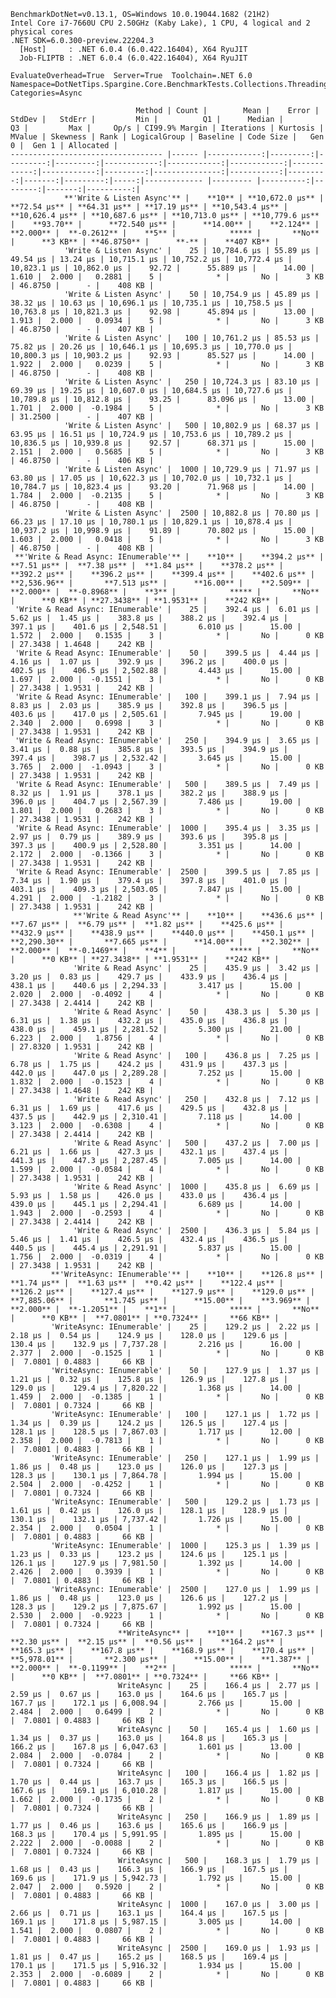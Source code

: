
    BenchmarkDotNet=v0.13.1, OS=Windows 10.0.19044.1682 (21H2)
    Intel Core i7-7660U CPU 2.50GHz (Kaby Lake), 1 CPU, 4 logical and 2 physical cores
    .NET SDK=6.0.300-preview.22204.3
      [Host]     : .NET 6.0.4 (6.0.422.16404), X64 RyuJIT
      Job-FLIPTB : .NET 6.0.4 (6.0.422.16404), X64 RyuJIT

    EvaluateOverhead=True  Server=True  Toolchain=.NET 6.0  
    Namespace=DotNetTips.Spargine.Core.BenchmarkTests.Collections.Threading  Categories=Async  

                                Method | Count |        Mean |    Error |   StdDev |   StdErr |         Min |          Q1 |      Median |          Q3 |         Max |     Op/s | CI99.9% Margin | Iterations | Kurtosis | MValue | Skewness | Rank | LogicalGroup | Baseline | Code Size |   Gen 0 |  Gen 1 | Allocated |
    ---------------------------------- |------ |------------:|---------:|---------:|---------:|------------:|------------:|------------:|------------:|------------:|---------:|---------------:|-----------:|---------:|-------:|---------:|-----:|------------- |--------- |----------:|--------:|-------:|----------:|
                **'Write & Listen Async'** |    **10** | **10,672.0 μs** | **72.54 μs** | **64.31 μs** | **17.19 μs** | **10,543.4 μs** | **10,626.4 μs** | **10,687.6 μs** | **10,713.0 μs** | **10,779.6 μs** |    **93.70** |      **72.540 μs** |      **14.00** |    **2.124** |  **2.000** |  **-0.2612** |    **5** |            ***** |       **No** |      **3 KB** | **46.8750** |      **-** |    **407 KB** |
                'Write & Listen Async' |    25 | 10,784.6 μs | 55.89 μs | 49.54 μs | 13.24 μs | 10,715.1 μs | 10,752.2 μs | 10,772.4 μs | 10,823.1 μs | 10,862.0 μs |    92.72 |      55.889 μs |      14.00 |    1.610 |  2.000 |   0.2881 |    5 |            * |       No |      3 KB | 46.8750 |      - |    408 KB |
                'Write & Listen Async' |    50 | 10,754.9 μs | 45.89 μs | 38.32 μs | 10.63 μs | 10,696.1 μs | 10,735.1 μs | 10,758.5 μs | 10,763.8 μs | 10,821.3 μs |    92.98 |      45.894 μs |      13.00 |    1.913 |  2.000 |   0.0934 |    5 |            * |       No |      3 KB | 46.8750 |      - |    407 KB |
                'Write & Listen Async' |   100 | 10,761.2 μs | 85.53 μs | 75.82 μs | 20.26 μs | 10,646.1 μs | 10,695.3 μs | 10,770.0 μs | 10,800.3 μs | 10,903.2 μs |    92.93 |      85.527 μs |      14.00 |    1.922 |  2.000 |   0.0239 |    5 |            * |       No |      3 KB | 46.8750 |      - |    408 KB |
                'Write & Listen Async' |   250 | 10,724.3 μs | 83.10 μs | 69.39 μs | 19.25 μs | 10,607.0 μs | 10,684.5 μs | 10,727.6 μs | 10,789.8 μs | 10,812.8 μs |    93.25 |      83.096 μs |      13.00 |    1.701 |  2.000 |  -0.1984 |    5 |            * |       No |      3 KB | 31.2500 |      - |    407 KB |
                'Write & Listen Async' |   500 | 10,802.9 μs | 68.37 μs | 63.95 μs | 16.51 μs | 10,724.9 μs | 10,753.6 μs | 10,789.2 μs | 10,836.5 μs | 10,939.8 μs |    92.57 |      68.371 μs |      15.00 |    2.151 |  2.000 |   0.5685 |    5 |            * |       No |      3 KB | 46.8750 |      - |    406 KB |
                'Write & Listen Async' |  1000 | 10,729.9 μs | 71.97 μs | 63.80 μs | 17.05 μs | 10,622.3 μs | 10,702.0 μs | 10,732.1 μs | 10,784.7 μs | 10,823.4 μs |    93.20 |      71.968 μs |      14.00 |    1.784 |  2.000 |  -0.2135 |    5 |            * |       No |      3 KB | 46.8750 |      - |    408 KB |
                'Write & Listen Async' |  2500 | 10,882.8 μs | 70.80 μs | 66.23 μs | 17.10 μs | 10,780.1 μs | 10,829.1 μs | 10,878.4 μs | 10,937.2 μs | 10,998.9 μs |    91.89 |      70.802 μs |      15.00 |    1.603 |  2.000 |   0.0418 |    5 |            * |       No |      3 KB | 46.8750 |      - |    408 KB |
     **'Write & Read Async: IEnumerable'** |    **10** |    **394.2 μs** |  **7.51 μs** |  **7.38 μs** |  **1.84 μs** |    **378.2 μs** |    **392.2 μs** |    **396.2 μs** |    **399.4 μs** |    **402.6 μs** | **2,536.96** |       **7.513 μs** |      **16.00** |    **2.509** |  **2.000** |  **-0.8968** |    **3** |            ***** |       **No** |      **0 KB** | **27.3438** | **1.9531** |    **242 KB** |
     'Write & Read Async: IEnumerable' |    25 |    392.4 μs |  6.01 μs |  5.62 μs |  1.45 μs |    383.8 μs |    388.2 μs |    392.4 μs |    397.1 μs |    401.6 μs | 2,548.51 |       6.010 μs |      15.00 |    1.572 |  2.000 |   0.1535 |    3 |            * |       No |      0 KB | 27.3438 | 1.4648 |    242 KB |
     'Write & Read Async: IEnumerable' |    50 |    399.5 μs |  4.44 μs |  4.16 μs |  1.07 μs |    392.9 μs |    396.2 μs |    400.0 μs |    402.5 μs |    406.5 μs | 2,502.88 |       4.443 μs |      15.00 |    1.697 |  2.000 |  -0.1551 |    3 |            * |       No |      0 KB | 27.3438 | 1.9531 |    242 KB |
     'Write & Read Async: IEnumerable' |   100 |    399.1 μs |  7.94 μs |  8.83 μs |  2.03 μs |    385.9 μs |    392.8 μs |    396.5 μs |    403.6 μs |    417.0 μs | 2,505.61 |       7.945 μs |      19.00 |    2.340 |  2.000 |   0.6998 |    3 |            * |       No |      0 KB | 27.3438 | 1.9531 |    242 KB |
     'Write & Read Async: IEnumerable' |   250 |    394.9 μs |  3.65 μs |  3.41 μs |  0.88 μs |    385.8 μs |    393.5 μs |    394.9 μs |    397.4 μs |    398.7 μs | 2,532.42 |       3.645 μs |      15.00 |    3.765 |  2.000 |  -1.0943 |    3 |            * |       No |      0 KB | 27.3438 | 1.9531 |    242 KB |
     'Write & Read Async: IEnumerable' |   500 |    389.5 μs |  7.49 μs |  8.32 μs |  1.91 μs |    378.1 μs |    382.2 μs |    388.9 μs |    396.0 μs |    404.7 μs | 2,567.39 |       7.486 μs |      19.00 |    1.801 |  2.000 |   0.2683 |    3 |            * |       No |      0 KB | 27.3438 | 1.9531 |    242 KB |
     'Write & Read Async: IEnumerable' |  1000 |    395.4 μs |  3.35 μs |  2.97 μs |  0.79 μs |    389.9 μs |    393.6 μs |    395.8 μs |    397.3 μs |    400.9 μs | 2,528.80 |       3.351 μs |      14.00 |    2.172 |  2.000 |  -0.1366 |    3 |            * |       No |      0 KB | 27.3438 | 1.9531 |    242 KB |
     'Write & Read Async: IEnumerable' |  2500 |    399.5 μs |  7.85 μs |  7.34 μs |  1.90 μs |    379.4 μs |    397.8 μs |    401.0 μs |    403.1 μs |    409.3 μs | 2,503.05 |       7.847 μs |      15.00 |    4.291 |  2.000 |  -1.2182 |    3 |            * |       No |      0 KB | 27.3438 | 1.9531 |    242 KB |
                  **'Write & Read Async'** |    **10** |    **436.6 μs** |  **7.67 μs** |  **6.79 μs** |  **1.82 μs** |    **425.6 μs** |    **432.9 μs** |    **438.9 μs** |    **440.0 μs** |    **450.1 μs** | **2,290.30** |       **7.665 μs** |      **14.00** |    **2.302** |  **2.000** |  **-0.1469** |    **4** |            ***** |       **No** |      **0 KB** | **27.3438** | **1.9531** |    **242 KB** |
                  'Write & Read Async' |    25 |    435.9 μs |  3.42 μs |  3.20 μs |  0.83 μs |    429.7 μs |    433.9 μs |    436.4 μs |    438.1 μs |    440.6 μs | 2,294.33 |       3.417 μs |      15.00 |    2.020 |  2.000 |  -0.4092 |    4 |            * |       No |      0 KB | 27.3438 | 2.4414 |    242 KB |
                  'Write & Read Async' |    50 |    438.3 μs |  5.30 μs |  6.31 μs |  1.38 μs |    432.2 μs |    435.0 μs |    436.8 μs |    438.0 μs |    459.1 μs | 2,281.52 |       5.300 μs |      21.00 |    6.223 |  2.000 |   1.8756 |    4 |            * |       No |      0 KB | 27.8320 | 1.9531 |    242 KB |
                  'Write & Read Async' |   100 |    436.8 μs |  7.25 μs |  6.78 μs |  1.75 μs |    424.2 μs |    431.9 μs |    437.3 μs |    442.0 μs |    447.0 μs | 2,289.28 |       7.252 μs |      15.00 |    1.832 |  2.000 |  -0.1523 |    4 |            * |       No |      0 KB | 27.3438 | 1.4648 |    242 KB |
                  'Write & Read Async' |   250 |    432.8 μs |  7.12 μs |  6.31 μs |  1.69 μs |    417.6 μs |    429.5 μs |    432.8 μs |    437.5 μs |    442.9 μs | 2,310.41 |       7.118 μs |      14.00 |    3.123 |  2.000 |  -0.6308 |    4 |            * |       No |      0 KB | 27.3438 | 2.4414 |    242 KB |
                  'Write & Read Async' |   500 |    437.2 μs |  7.00 μs |  6.21 μs |  1.66 μs |    427.3 μs |    432.1 μs |    437.4 μs |    441.3 μs |    447.3 μs | 2,287.45 |       7.005 μs |      14.00 |    1.599 |  2.000 |  -0.0584 |    4 |            * |       No |      0 KB | 27.3438 | 1.9531 |    242 KB |
                  'Write & Read Async' |  1000 |    435.8 μs |  6.69 μs |  5.93 μs |  1.58 μs |    426.0 μs |    433.0 μs |    436.4 μs |    439.0 μs |    445.1 μs | 2,294.41 |       6.689 μs |      14.00 |    1.943 |  2.000 |  -0.2593 |    4 |            * |       No |      0 KB | 27.3438 | 2.4414 |    242 KB |
                  'Write & Read Async' |  2500 |    436.3 μs |  5.84 μs |  5.46 μs |  1.41 μs |    426.5 μs |    432.4 μs |    436.5 μs |    440.5 μs |    445.4 μs | 2,291.91 |       5.837 μs |      15.00 |    1.756 |  2.000 |  -0.0319 |    4 |            * |       No |      0 KB | 27.3438 | 1.9531 |    242 KB |
             **'WriteAsync: IEnumerable'** |    **10** |    **126.8 μs** |  **1.74 μs** |  **1.63 μs** |  **0.42 μs** |    **122.4 μs** |    **126.2 μs** |    **127.4 μs** |    **127.9 μs** |    **129.0 μs** | **7,885.06** |       **1.745 μs** |      **15.00** |    **3.969** |  **2.000** |  **-1.2051** |    **1** |            ***** |       **No** |      **0 KB** |  **7.0801** | **0.7324** |     **66 KB** |
             'WriteAsync: IEnumerable' |    25 |    129.2 μs |  2.22 μs |  2.18 μs |  0.54 μs |    124.9 μs |    128.0 μs |    129.6 μs |    130.4 μs |    132.9 μs | 7,737.28 |       2.216 μs |      16.00 |    2.377 |  2.000 |  -0.1525 |    1 |            * |       No |      0 KB |  7.0801 | 0.4883 |     66 KB |
             'WriteAsync: IEnumerable' |    50 |    127.9 μs |  1.37 μs |  1.21 μs |  0.32 μs |    125.8 μs |    126.9 μs |    127.8 μs |    129.0 μs |    129.4 μs | 7,820.22 |       1.368 μs |      14.00 |    1.459 |  2.000 |  -0.1385 |    1 |            * |       No |      0 KB |  7.0801 | 0.7324 |     66 KB |
             'WriteAsync: IEnumerable' |   100 |    127.1 μs |  1.72 μs |  1.34 μs |  0.39 μs |    124.2 μs |    126.5 μs |    127.4 μs |    128.1 μs |    128.5 μs | 7,867.03 |       1.717 μs |      12.00 |    2.358 |  2.000 |  -0.7813 |    1 |            * |       No |      0 KB |  7.0801 | 0.4883 |     66 KB |
             'WriteAsync: IEnumerable' |   250 |    127.1 μs |  1.99 μs |  1.86 μs |  0.48 μs |    123.0 μs |    126.0 μs |    127.3 μs |    128.3 μs |    130.1 μs | 7,864.78 |       1.994 μs |      15.00 |    2.504 |  2.000 |  -0.4252 |    1 |            * |       No |      0 KB |  7.0801 | 0.7324 |     66 KB |
             'WriteAsync: IEnumerable' |   500 |    129.2 μs |  1.73 μs |  1.61 μs |  0.42 μs |    126.0 μs |    128.1 μs |    128.9 μs |    130.1 μs |    132.1 μs | 7,737.42 |       1.726 μs |      15.00 |    2.354 |  2.000 |   0.0504 |    1 |            * |       No |      0 KB |  7.0801 | 0.4883 |     66 KB |
             'WriteAsync: IEnumerable' |  1000 |    125.3 μs |  1.39 μs |  1.23 μs |  0.33 μs |    123.2 μs |    124.6 μs |    125.1 μs |    126.1 μs |    127.9 μs | 7,981.50 |       1.392 μs |      14.00 |    2.426 |  2.000 |   0.3939 |    1 |            * |       No |      0 KB |  7.0801 | 0.4883 |     66 KB |
             'WriteAsync: IEnumerable' |  2500 |    127.0 μs |  1.99 μs |  1.86 μs |  0.48 μs |    123.0 μs |    126.6 μs |    127.2 μs |    128.3 μs |    129.2 μs | 7,875.67 |       1.992 μs |      15.00 |    2.530 |  2.000 |  -0.9223 |    1 |            * |       No |      0 KB |  7.0801 | 0.7324 |     66 KB |
                            **WriteAsync** |    **10** |    **167.3 μs** |  **2.30 μs** |  **2.15 μs** |  **0.56 μs** |    **164.2 μs** |    **165.3 μs** |    **167.8 μs** |    **168.9 μs** |    **170.4 μs** | **5,978.01** |       **2.300 μs** |      **15.00** |    **1.387** |  **2.000** |  **-0.1199** |    **2** |            ***** |       **No** |      **0 KB** |  **7.0801** | **0.7324** |     **66 KB** |
                            WriteAsync |    25 |    166.4 μs |  2.77 μs |  2.59 μs |  0.67 μs |    163.0 μs |    164.6 μs |    165.7 μs |    167.7 μs |    172.1 μs | 6,008.94 |       2.766 μs |      15.00 |    2.484 |  2.000 |   0.6499 |    2 |            * |       No |      0 KB |  7.0801 | 0.4883 |     66 KB |
                            WriteAsync |    50 |    165.4 μs |  1.60 μs |  1.34 μs |  0.37 μs |    163.0 μs |    164.8 μs |    165.3 μs |    166.2 μs |    167.8 μs | 6,047.63 |       1.601 μs |      13.00 |    2.084 |  2.000 |  -0.0784 |    2 |            * |       No |      0 KB |  7.0801 | 0.7324 |     66 KB |
                            WriteAsync |   100 |    166.4 μs |  1.82 μs |  1.70 μs |  0.44 μs |    163.7 μs |    165.3 μs |    166.5 μs |    167.6 μs |    169.1 μs | 6,010.28 |       1.817 μs |      15.00 |    1.662 |  2.000 |  -0.1735 |    2 |            * |       No |      0 KB |  7.0801 | 0.7324 |     66 KB |
                            WriteAsync |   250 |    166.9 μs |  1.89 μs |  1.77 μs |  0.46 μs |    163.6 μs |    165.6 μs |    166.9 μs |    168.3 μs |    170.4 μs | 5,991.95 |       1.895 μs |      15.00 |    2.222 |  2.000 |  -0.0088 |    2 |            * |       No |      0 KB |  7.0801 | 0.7324 |     66 KB |
                            WriteAsync |   500 |    168.3 μs |  1.79 μs |  1.68 μs |  0.43 μs |    166.3 μs |    166.9 μs |    167.5 μs |    169.6 μs |    171.9 μs | 5,942.73 |       1.792 μs |      15.00 |    2.047 |  2.000 |   0.5920 |    2 |            * |       No |      0 KB |  7.0801 | 0.4883 |     66 KB |
                            WriteAsync |  1000 |    167.0 μs |  3.00 μs |  2.66 μs |  0.71 μs |    163.1 μs |    164.4 μs |    167.5 μs |    169.1 μs |    171.8 μs | 5,987.15 |       3.005 μs |      14.00 |    1.541 |  2.000 |   0.0807 |    2 |            * |       No |      0 KB |  7.0801 | 0.4883 |     66 KB |
                            WriteAsync |  2500 |    169.0 μs |  1.93 μs |  1.81 μs |  0.47 μs |    165.2 μs |    168.5 μs |    169.4 μs |    170.1 μs |    171.5 μs | 5,916.32 |       1.934 μs |      15.00 |    2.353 |  2.000 |  -0.6089 |    2 |            * |       No |      0 KB |  7.0801 | 0.4883 |     66 KB |
